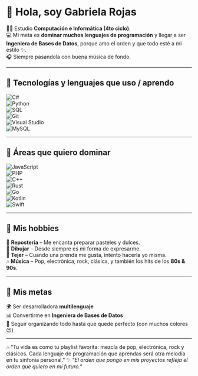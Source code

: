 # 🌸 Hola, soy Gabriela Rojas  

🙋‍♀️ Estudio **Computación e Informática (4to ciclo)**.  
💻 Mi meta es **dominar muchos lenguajes de programación** y llegar a ser  
**Ingeniera de Bases de Datos**, porque amo el orden y que todo esté a mi estilo ✨.  
🎧 Siempre pasandola con buena música de fondo.  

---

## 🚀 Tecnologías y lenguajes que uso / aprendo  

![C#](https://img.shields.io/badge/C%23-239120?style=for-the-badge&logo=c-sharp&logoColor=white)  
![Python](https://img.shields.io/badge/Python-3776AB?style=for-the-badge&logo=python&logoColor=white)  
![SQL](https://img.shields.io/badge/SQL-336791?style=for-the-badge&logo=postgresql&logoColor=white)  
![Git](https://img.shields.io/badge/Git-F05032?style=for-the-badge&logo=git&logoColor=white)  
![Visual Studio](https://img.shields.io/badge/Visual%20Studio-5C2D91?style=for-the-badge&logo=visual-studio&logoColor=white)  
![MySQL](https://img.shields.io/badge/MySQL-4479A1?style=for-the-badge&logo=mysql&logoColor=white)  

---

## 🌱 Áreas que quiero dominar  

![JavaScript](https://img.shields.io/badge/JavaScript-F7DF1E?style=for-the-badge&logo=javascript&logoColor=black)  
![PHP](https://img.shields.io/badge/PHP-777BB4?style=for-the-badge&logo=php&logoColor=white)  
![C++](https://img.shields.io/badge/C++-00599C?style=for-the-badge&logo=cplusplus&logoColor=white)  
![Rust](https://img.shields.io/badge/Rust-000000?style=for-the-badge&logo=rust&logoColor=white)  
![Go](https://img.shields.io/badge/Go-00ADD8?style=for-the-badge&logo=go&logoColor=white)  
![Kotlin](https://img.shields.io/badge/Kotlin-0095D5?style=for-the-badge&logo=kotlin&logoColor=white)  
![Swift](https://img.shields.io/badge/Swift-FA7343?style=for-the-badge&logo=swift&logoColor=white)  

---

## 🎨 Mis hobbies  

🍰 **Repostería** – Me encanta preparar pasteles y dulces.  
🎨 **Dibujar** – Desde siempre es mi forma de expresarme.  
🧶 **Tejer** – Cuando una prenda me gusta, intento hacerla yo misma.  
🎶 **Música** – Pop, electrónica, rock, clásica, y también los hits de los **80s & 90s**.  

---

## 🎯 Mis metas  

🌍 Ser desarrolladora **multilenguaje**  
📊 Convertirme en **Ingeniera de Bases de Datos**  
🌈 Seguir organizando todo hasta que quede perfecto (con muchos colores 😍)  

---
🎶 “Tu vida es como tu playlist favorita: mezcla de pop, electrónica, rock y clásicos. Cada lenguaje de programación que aprendas será otra melodía en tu sinfonía personal.”
✨ *"El orden que pongo en mis proyectos refleja el orden que quiero en mi futuro."*  
